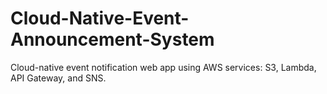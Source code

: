 # Cloud-Native-Event-Announcement-System
Cloud-native event notification web app using AWS services: S3, Lambda, API Gateway, and SNS.
